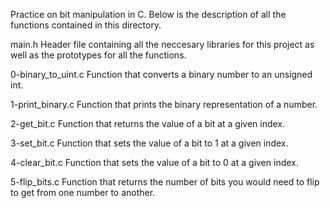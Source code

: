 Practice on bit manipulation in C. Below is the description of all the functions contained in this directory.

main.h
Header file containing all the neccesary libraries for this project as well as the prototypes for all the functions.

0-binary_to_uint.c
Function that converts a binary number to an unsigned int.

1-print_binary.c
Function that prints the binary representation of a number.

2-get_bit.c
Function that returns the value of a bit at a given index.

3-set_bit.c
Function that sets the value of a bit to 1 at a given index.

4-clear_bit.c
Function that sets the value of a bit to 0 at a given index.

5-flip_bits.c
Function that returns the number of bits you would need to flip to get from one number to another.
